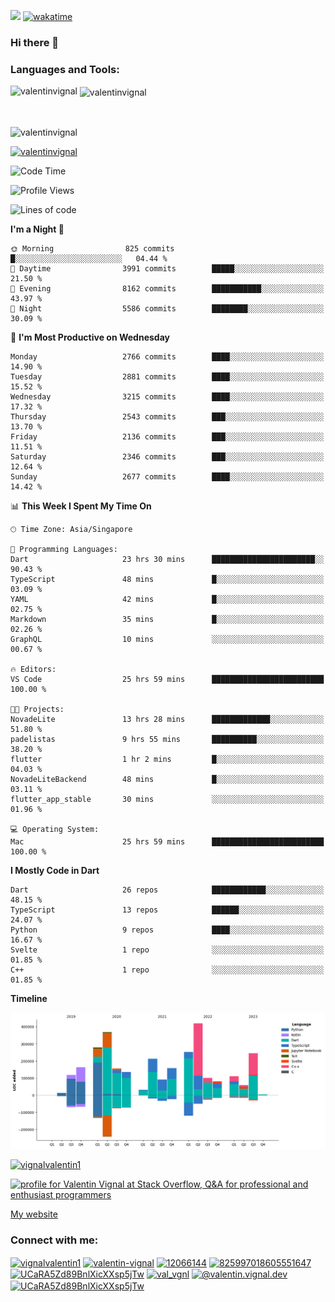
![](https://komarev.com/ghpvc/?username=valentinvignal&label=Profile%20views&color=0e75b6&style=flat)
[![wakatime](https://wakatime.com/badge/user/a700230c-ba51-4378-8fbc-fbcb542401ed.svg)](https://wakatime.com/@a700230c-ba51-4378-8fbc-fbcb542401ed)

### Hi there 👋

<h3 align="left">Languages and Tools:</h3>


<p><img align="left" src="https://github-readme-stats.vercel.app/api?username=ValentinVignal&count_private=true&show_icons=true&theme=dark" alt="valentinvignal" /></p>

<p>&nbsp;<img align="center" src="https://github-readme-stats.vercel.app/api/top-langs/?username=ValentinVignal&hide=jupyter%20notebook&layout=compact&theme=dark" alt="valentinvignal" /></p>

<br/>

<p><img align="center" src="https://github-readme-streak-stats.herokuapp.com/?user=valentinvignal&theme=dark" alt="valentinvignal" /></p>


<p align="left"> <a href="https://github.com/ryo-ma/github-profile-trophy"><img src="https://github-profile-trophy.vercel.app/?username=valentinvignal&theme=darkhub" alt="valentinvignal" /></a> </p>

<!--START_SECTION:waka-->
![Code Time](http://img.shields.io/badge/Code%20Time-2%2C060%20hrs%2018%20mins-blue)

![Profile Views](http://img.shields.io/badge/Profile%20Views-2-blue)

![Lines of code](https://img.shields.io/badge/From%20Hello%20World%20I%27ve%20Written-3.0%20million%20lines%20of%20code-blue)

**I'm a Night 🦉** 

```text
🌞 Morning                825 commits         █░░░░░░░░░░░░░░░░░░░░░░░░   04.44 % 
🌆 Daytime                3991 commits        █████░░░░░░░░░░░░░░░░░░░░   21.50 % 
🌃 Evening                8162 commits        ███████████░░░░░░░░░░░░░░   43.97 % 
🌙 Night                  5586 commits        ████████░░░░░░░░░░░░░░░░░   30.09 % 
```
📅 **I'm Most Productive on Wednesday** 

```text
Monday                   2766 commits        ████░░░░░░░░░░░░░░░░░░░░░   14.90 % 
Tuesday                  2881 commits        ████░░░░░░░░░░░░░░░░░░░░░   15.52 % 
Wednesday                3215 commits        ████░░░░░░░░░░░░░░░░░░░░░   17.32 % 
Thursday                 2543 commits        ███░░░░░░░░░░░░░░░░░░░░░░   13.70 % 
Friday                   2136 commits        ███░░░░░░░░░░░░░░░░░░░░░░   11.51 % 
Saturday                 2346 commits        ███░░░░░░░░░░░░░░░░░░░░░░   12.64 % 
Sunday                   2677 commits        ████░░░░░░░░░░░░░░░░░░░░░   14.42 % 
```


📊 **This Week I Spent My Time On** 

```text
🕑︎ Time Zone: Asia/Singapore

💬 Programming Languages: 
Dart                     23 hrs 30 mins      ███████████████████████░░   90.43 % 
TypeScript               48 mins             █░░░░░░░░░░░░░░░░░░░░░░░░   03.09 % 
YAML                     42 mins             █░░░░░░░░░░░░░░░░░░░░░░░░   02.75 % 
Markdown                 35 mins             █░░░░░░░░░░░░░░░░░░░░░░░░   02.26 % 
GraphQL                  10 mins             ░░░░░░░░░░░░░░░░░░░░░░░░░   00.67 % 

🔥 Editors: 
VS Code                  25 hrs 59 mins      █████████████████████████   100.00 % 

🐱‍💻 Projects: 
NovadeLite               13 hrs 28 mins      █████████████░░░░░░░░░░░░   51.80 % 
padelistas               9 hrs 55 mins       ██████████░░░░░░░░░░░░░░░   38.20 % 
flutter                  1 hr 2 mins         █░░░░░░░░░░░░░░░░░░░░░░░░   04.03 % 
NovadeLiteBackend        48 mins             █░░░░░░░░░░░░░░░░░░░░░░░░   03.11 % 
flutter_app_stable       30 mins             ░░░░░░░░░░░░░░░░░░░░░░░░░   01.96 % 

💻 Operating System: 
Mac                      25 hrs 59 mins      █████████████████████████   100.00 % 
```

**I Mostly Code in Dart** 

```text
Dart                     26 repos            ████████████░░░░░░░░░░░░░   48.15 % 
TypeScript               13 repos            ██████░░░░░░░░░░░░░░░░░░░   24.07 % 
Python                   9 repos             ████░░░░░░░░░░░░░░░░░░░░░   16.67 % 
Svelte                   1 repo              ░░░░░░░░░░░░░░░░░░░░░░░░░   01.85 % 
C++                      1 repo              ░░░░░░░░░░░░░░░░░░░░░░░░░   01.85 % 
```



**Timeline**

![Lines of Code chart](https://raw.githubusercontent.com/ValentinVignal/ValentinVignal/main/assets/bar_graph.png)


<!--END_SECTION:waka-->

<p align="left"> <a href="https://twitter.com/vignalvalentin1" target="blank"><img src="https://img.shields.io/twitter/follow/vignalvalentin1?logo=twitter" alt="vignalvalentin1" /></a> </p>

<a href="https://stackoverflow.com/users/12066144/valentin-vignal"><img src="https://stackexchange.com/users/flair/16694563.png?theme=dark" width="208" height="58" alt="profile for Valentin Vignal at Stack Overflow, Q&amp;A for professional and enthusiast programmers" title="profile for Valentin Vignal at Stack Overflow, Q&amp;A for professional and enthusiast programmers"></a>

[My website](https://valentinvignal.github.io/portfolio/)

<h3 align="left">Connect with me:</h3>
<p align="left">
<a href="https://twitter.com/vignalvalentin1" target="blank"><img align="center" src="https://raw.githubusercontent.com/rahuldkjain/github-profile-readme-generator/master/src/images/icons/Social/twitter.svg" alt="vignalvalentin1" height="30" width="40" /></a>
<a href="https://linkedin.com/in/valentin-vignal" target="blank"><img align="center" src="https://raw.githubusercontent.com/rahuldkjain/github-profile-readme-generator/master/src/images/icons/Social/linked-in-alt.svg" alt="valentin-vignal" height="30" width="40" /></a>
<a href="https://stackoverflow.com/users/12066144" target="blank"><img align="center" src="https://raw.githubusercontent.com/rahuldkjain/github-profile-readme-generator/master/src/images/icons/Social/stack-overflow.svg" alt="12066144" height="30" width="40" /></a>
<a href="https://discordapp.com/users/825997018605551647" target="blank"><img align="center" src="https://raw.githubusercontent.com/rahuldkjain/github-profile-readme-generator/master/src/images/icons/Social/discord.svg" alt="825997018605551647" height="30" width="40" /></a>
<a href="https://www.reddit.com/user/ValentinVignal" target="blank"><img align="center" src="https://raw.githubusercontent.com/rahuldkjain/github-profile-readme-generator/master/src/images/icons/Social/reddit.svg" alt="UCaRA5Zd89BnlXicXXsp5jTw" height="30" width="40" /></a>
<a href="https://instagram.com/valentin_vignal" target="blank"><img align="center" src="https://raw.githubusercontent.com/rahuldkjain/github-profile-readme-generator/master/src/images/icons/Social/instagram.svg" alt="val_vgnl" height="30" width="40" /></a>
<a href="https://medium.com/@valentin.vignal.dev" target="blank"><img align="center" src="https://raw.githubusercontent.com/rahuldkjain/github-profile-readme-generator/master/src/images/icons/Social/medium.svg" alt="@valentin.vignal.dev" height="30" width="40" /></a>
<a href="https://www.youtube.com/channel/UCaRA5Zd89BnlXicXXsp5jTw" target="blank"><img align="center" src="https://raw.githubusercontent.com/rahuldkjain/github-profile-readme-generator/master/src/images/icons/Social/youtube.svg" alt="UCaRA5Zd89BnlXicXXsp5jTw" height="30" width="40" /></a>
</p>


